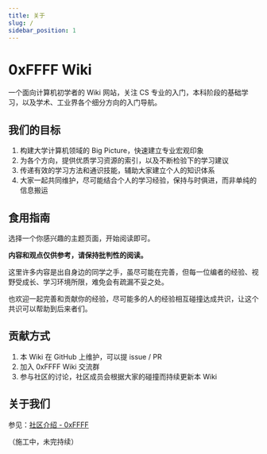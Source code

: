 ```yaml
---
title: 关于
slug: /
sidebar_position: 1
---
```


# 0xFFFF Wiki
一个面向计算机初学者的 Wiki 网站，关注 CS 专业的入门，本科阶段的基础学习，以及学术、工业界各个细分方向的入门导航。

## 我们的目标
1. 构建大学计算机领域的 Big Picture，快速建立专业宏观印象
2. 为各个方向，提供优质学习资源的索引，以及不断检验下的学习建议
3. 传递有效的学习方法和通识技能，辅助大家建立个人的知识体系
4. 大家一起共同维护，尽可能结合个人的学习经验，保持与时俱进，而非单纯的信息搬运

## 食用指南
选择一个你感兴趣的主题页面，开始阅读即可。

**内容和观点仅供参考，请保持批判性的阅读。**

这里许多内容是出自身边的同学之手，虽尽可能在完善，但每一位编者的经验、视野受成长、学习环境所限，难免会有疏漏不妥之处。

也欢迎一起完善和贡献你的经验，尽可能多的人的经验相互碰撞达成共识，让这个共识可以帮助到后来者们。

## 贡献方式
1. 本 Wiki 在 GitHub 上维护，可以提 issue / PR
2. 加入 0xFFFF Wiki 交流群
3. 参与社区的讨论，社区成员会根据大家的碰撞而持续更新本 Wiki

## 关于我们
参见：[社区介绍 - 0xFFFF](https://0xffff.one/p/2-0xffff-intro)

（施工中，未完持续）
